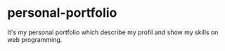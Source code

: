 # personal-portfolio

It's my personal portfolio which describe my profil and show my skills on web programming.
